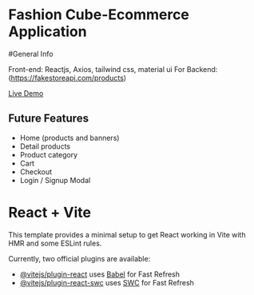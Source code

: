 # Fashion Cube-Ecommerce Application

#General Info

Front-end: Reactjs, Axios, tailwind css, material ui
For Backend: (https://fakestoreapi.com/products)

[Live Demo](https://quintuslabs.github.io/fashion-cube)

## Future Features

- Home (products and banners)
- Detail products
- Product category
- Cart
- Checkout
- Login / Signup Modal

# React + Vite

This template provides a minimal setup to get React working in Vite with HMR and some ESLint rules.

Currently, two official plugins are available:

- [@vitejs/plugin-react](https://github.com/vitejs/vite-plugin-react/blob/main/packages/plugin-react/README.md) uses [Babel](https://babeljs.io/) for Fast Refresh
- [@vitejs/plugin-react-swc](https://github.com/vitejs/vite-plugin-react-swc) uses [SWC](https://swc.rs/) for Fast Refresh
